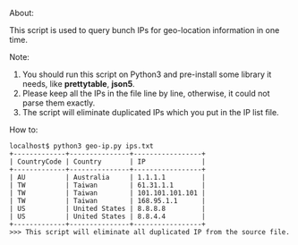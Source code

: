 About:

This script is used to query bunch IPs for geo-location information in one time.


Note:
1. You should run this script on Python3 and pre-install some library it needs, like **prettytable**, **json5**.
2. Please keep all the IPs in the file line by line, otherwise, it could not parse them exactly.
3. The script will eliminate duplicated IPs which you put in the IP list file.

How to:
```
localhost$ python3 geo-ip.py ips.txt
+-------------+---------------+-----------------+
| CountryCode | Country       | IP              |
+-------------+---------------+-----------------+
| AU          | Australia     | 1.1.1.1         |
| TW          | Taiwan        | 61.31.1.1       |
| TW          | Taiwan        | 101.101.101.101 |
| TW          | Taiwan        | 168.95.1.1      |
| US          | United States | 8.8.8.8         |
| US          | United States | 8.8.4.4         |
+-------------+---------------+-----------------+
>>> This script will eliminate all duplicated IP from the source file.
```
